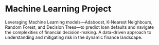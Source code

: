 # Machine Learning Project
Leveraging Machine Learning models—Adaboost, K-Nearest Neighbours, Random Forest, and Decision Trees—to predict loan defaults and navigate the complexities of financial decision-making. A data-driven approach to understanding and mitigating risk in the dynamic finance landscape.
